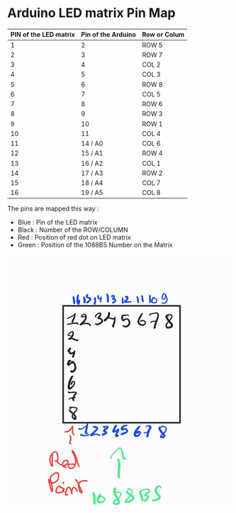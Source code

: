 # Arduino LED matrix Pin Map

| PIN of the LED matrix | Pin of the Arduino | Row or Colum |
|-------------------------|--------------------|--------------|
| 1                       | 2                  | ROW 5        |
| 2                       | 3                  | ROW 7        |
| 3                       | 4                  | COL 2        |
| 4                       | 5                  | COL 3        |
| 5                       | 6                  | ROW 8        |
| 6                       | 7                  | COL 5        |
| 7                       | 8                  | ROW 6        |
| 8                       | 9                  | ROW 3        |
| 9                       | 10                 | ROW 1        |
| 10                      | 11                 | COL 4        |
| 11                      | 14 / A0            | COL 6        |
| 12                      | 15 / A1            | ROW 4        |
| 13                      | 16 / A2            | COL 1        |
| 14                      | 17 / A3            | ROW 2        |
| 15                      | 18 / A4            | COL 7        |
| 16                      | 19 / A5            | COL 8        |

The pins are mapped this way :

- Blue : Pin of the LED matrix
- Black : Number of the ROW/COLUMN
- Red : Position of red dot on LED matrix
- Green : Position of the 1088BS Number on the Matrix

![Markdown symbol](./images/schema.jpg)  